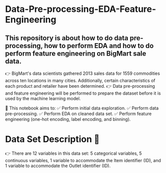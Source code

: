 # Data-Pre-processing-EDA-Feature-Engineering
This repository is about how to do data pre-processing, how to perform EDA and how to do perform feature engineering on BigMart sale data.
------------------------------------------------------------------------------------------------------------------------------------------


👉 BigMart's data scientists gathered 2013 sales data for 1559 commodities across ten locations in many cities. Additionally, certain characteristics of each product and retailer have been determined.
👉 Data pre-processing and feature engineering will be performed to prepare the dataset before it is used by the machine learning model.

📌 This notebook aims to:
✅ Perform initial data exploration.
✅ Perform data pre-processing.
✅ Perform EDA on cleaned data set.
✅ Perform feature engineering (one-hot encoding, label encoding, and binning).

# Data Set Description 🧾

👉 There are 12 variables in this data set:
5 categorical variables,
5 continuous variables,
1 variable to accommodate the Item identifier (ID), and
1 variable to accommodate the Outlet identifier (ID).


